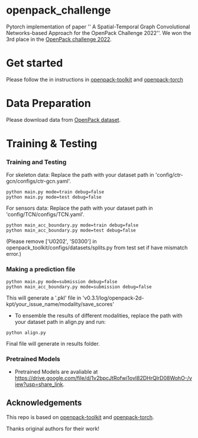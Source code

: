 # openpack_challenge
Pytorch implementation of paper '' A Spatial-Temporal Graph Convolutional Networks-based Approach for the OpenPack Challenge 2022''. 
We won the 3rd place in the [OpenPack challenge 2022](https://open-pack.github.io/challenge2022).

# Get started
Please follow the in instructions in [openpack-toolkit](https://github.com/open-pack/openpack-toolkit) and [openpack-torch](https://github.com/open-pack/openpack-torch)


# Data Preparation
Please download data from [OpenPack dataset](https://open-pack.github.io/release/v0-3-1).

# Training & Testing

### Training and Testing

For skeleton data:
Replace the path with your dataset path in 'config/ctr-gcn/configs/ctr-gcn.yaml'.
```
python main.py mode=train debug=false
python main.py mode=test debug=false
```

For sensors data:
Replace the path with your dataset path in 'config/TCN/configs/TCN.yaml'.
```
python main_acc_boundary.py mode=train debug=false
python main_acc_boundary.py mode=test debug=false
```
(Please remove ['U0202', 'S0300'] in openpack_toolkit/configs/datasets/splits.py from test set if have mismatch error.)

### Making a prediction file

```
python main.py mode=submission debug=false
python main_acc_boundary.py mode=submission debug=false
```
This will generate a '.pkl' file in 'v0.3.1/log/openpack-2d-kpt/your_issue_name/modality/save_scores'


- To ensemble the results of different modalities, replace the path with your dataset path in align.py and run:
```
python align.py
```
Final file will generate in results folder.

### Pretrained Models

- Pretrained Models are avaliable at https://drive.google.com/file/d/1v2bpcJtRofwi1ovl82DHrQlrD08WohO-/view?usp=share_link.


## Acknowledgements

This repo is based on [openpack-toolkit](https://github.com/open-pack/openpack-toolkit) and [openpack-torch](https://github.com/open-pack/openpack-torch).

Thanks original authors for their work!
